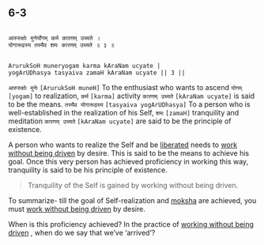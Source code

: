 ## 6-3


```shloka-sa

आरुरुक्षोः मुनेर्योगम् कर्म कारणम् उच्यते ।
योगारूढस्य तस्यैव शमः कारणम् उच्यते ॥ ३ ॥

```
```shloka-sa-hk

ArurukSoH muneryogam karma kAraNam ucyate |
yogArUDhasya tasyaiva zamaH kAraNam ucyate || 3 ||

```
`आरुरुक्षोः मुनेः` `[ArurukSoH muneH]` To the enthusiast who wants to ascend `योगम्` `[yogam]` to realization, `कर्म` `[karma]` activity `कारणम् उच्यते` `[kAraNam ucyate]` is said to be the means. `तस्यैव योगारूढस्य` `[tasyaiva yogArUDhasya]` To a person who is well-established in the realization of his Self, `शमः` `[zamaH]` tranquility and meditation `कारणम् उच्यते` `[kAraNam ucyate]` are said to be the principle of existence.

A person who wants to realize the Self and be 
[liberated](Moksha)
 needs to 
[work without being driven](karmayoga)
 by desire. This is said to be the means to achieve his goal. Once this very person has achieved proficiency in working this way, tranquility is said to be his principle of existence. 



<a name='applnote_104'></a>
> Tranquility of the Self is gained by working without being driven.



To summarize- till the goal of Self-realization and 
[moksha](Moksha)
 are achieved, you must 
[work without being driven](karmayoga)
 by desire.

When is this proficiency achieved? In the practice of 
[working without being driven](karmayoga)
, when do we say that we’ve ‘arrived’?


